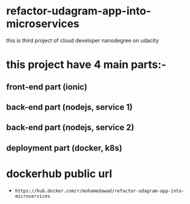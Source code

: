 # refactor-udagram-app-into-microservices
this is third project of cloud developer nanodegree on udacity

# this project have 4 main parts:-

## front-end part (ionic)
## back-end part (nodejs, service 1) 
## back-end part (nodejs, service 2)
## deployment part (docker, k8s)


# dockerhub public url

* `https://hub.docker.com/r/mohamedawad/refactor-udagram-app-into-microservices`

